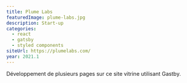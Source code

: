 ```yaml
---
title: Plume Labs
featuredImage: plume-labs.jpg
description: Start-up
categories:
  - react
  - gatsby
  - styled components
siteUrl: https://plumelabs.com/
year: 2021.1
---
```

Développement de plusieurs pages sur ce site vitrine utilisant Gastby.  
